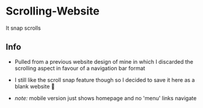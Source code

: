 # Scrolling-Website
It snap scrolls

## Info
- Pulled from a previous website design of mine in which I discarded the scrolling aspect in favour of a navigation bar format
- I still like the scroll snap feature though so I decided to save it here as a blank website :slightly_smiling_face:

- *note:* mobile version just shows homepage and no 'menu' links navigate